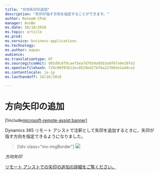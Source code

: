 ```yaml
---
title: "方向矢印の追加"
description: "矢印が指す方向を指定することができます。"
author: ReneeW-CPub
manager: AnnBe
ms.date: 10/10/2018
ms.topic: article
ms.prod: 
ms.service: business-applications
ms.technology: 
ms.author: mapau
audience: 
ms.translationtype: HT
ms.sourcegitcommit: d65d9c6f9cae75ea7d7934a95b3a9f67a9e10fe3
ms.openlocfilehash: f28c00f03612ec8529ed27bf6a2278b5e1ad4ca1
ms.contentlocale: ja-jp
ms.lasthandoff: 10/26/2018

---
```


# <a name="add-directional-arrows"></a>方向矢印の追加

[!include[microsoft-remote-assist banner](../includes/microsoft-remote-assist.md)]

Dynamics 365 リモート アシストで注釈として矢印を追加するときに、矢印が指す方向を指定できるようになりました。

> [!div class="mx-imgBorder"]
> ![](media/d729ab4910f718be12a04ec1972c02f5.jpg)

*方向矢印*


[リモート アシストでの矢印の追加の詳細をご覧ください。](https://docs.microsoft.com/dynamics365/mixed-reality/remote-assist/user-guide)


